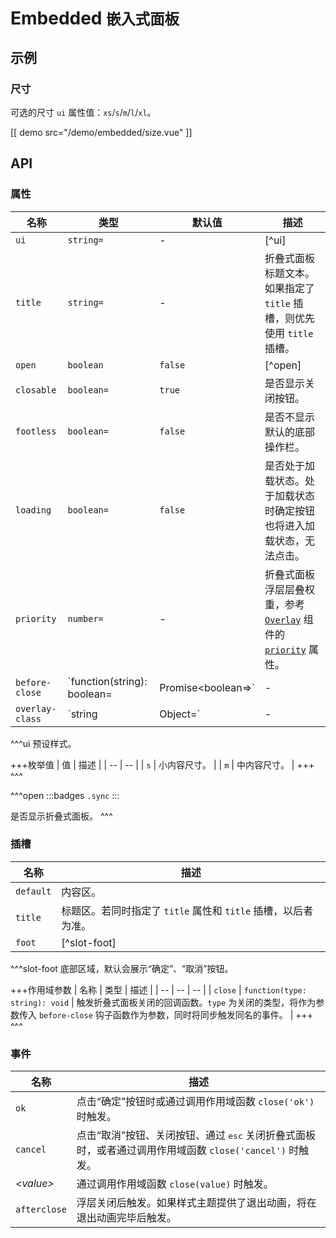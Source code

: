 # Embedded <small>嵌入式面板</small>

## 示例

### 尺寸

可选的尺寸 `ui` 属性值：`xs`/`s`/`m`/`l`/`xl`。

[[ demo src="/demo/embedded/size.vue" ]]

## API

### 属性

| 名称 | 类型 | 默认值 | 描述 |
| -- | -- | -- | -- |
| `ui` | `string=` | - | [^ui] |
| `title` | `string=` | - | 折叠式面板标题文本。如果指定了 `title` 插槽，则优先使用 `title` 插槽。 |
| `open` | `boolean` | `false` | [^open] |
| `closable` | `boolean=` | `true` | 是否显示关闭按钮。 |
| `footless` | `boolean=` | `false` | 是否不显示默认的底部操作栏。 |
| `loading` | `boolean=` | `false` | 是否处于加载状态。处于加载状态时确定按钮也将进入加载状态，无法点击。 |
| `priority` | `number=` | - | 折叠式面板浮层层叠权重，参考 [`Overlay`](./overlay) 组件的 [`priority`](./overlay#props) 属性。 |
| `before-close` | `function(string): boolean=|Promise<boolean=>` | - | 在将触发折叠式面板关闭的操作发生后执行，参考 [`Dialog`](./dialog) 组件的 [`before-close`](./dialog#props) 属性。 |
| `overlay-class` | `string | Object=` | - | 折叠式面板浮层根元素类名，参考 [`Overlay`](./overlay) 组件的 [`overlay-class`](./overlay#props) 属性。 |

^^^ui
预设样式。

+++枚举值
| 值 | 描述 |
| -- | -- |
| `s` | 小内容尺寸。 |
| `m` | 中内容尺寸。 |
+++
^^^

^^^open
:::badges
`.sync`
:::

是否显示折叠式面板。
^^^

### 插槽

| 名称 | 描述 |
| -- | -- |
| `default` | 内容区。 |
| `title` | 标题区。若同时指定了 `title` 属性和 `title` 插槽，以后者为准。 |
| `foot` | [^slot-foot] |

^^^slot-foot
底部区域，默认会展示“确定”、“取消”按钮。


+++作用域参数
| 名称 | 类型 | 描述 |
| -- | -- | -- |
| `close` | `function(type: string): void` | 触发折叠式面板关闭的回调函数。`type` 为关闭的类型，将作为参数传入 `before-close` 钩子函数作为参数，同时将同步触发同名的事件。 |
+++
^^^

### 事件

| 名称 | 描述 |
| -- | -- |
| `ok` | 点击“确定”按钮时或通过调用作用域函数 `close('ok')` 时触发。 |
| `cancel` | 点击“取消”按钮、关闭按钮、通过 <kbd>esc</kbd> 关闭折叠式面板时，或者通过调用作用域函数 `close('cancel')` 时触发。 |
| <var>&lt;value&gt;</var> | 通过调用作用域函数 `close(value)` 时触发。 |
| `afterclose` | 浮层关闭后触发。如果样式主题提供了退出动画，将在退出动画完毕后触发。 |
